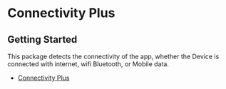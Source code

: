# Connectivity Plus 



## Getting Started

This package detects the connectivity of the app, whether the Device is connected with internet,
wifi Bluetooth, or Mobile data.



- [Connectivity Plus](https://pub.dev/packages/connectivity_plus)
<!-- - [Cookbook: Useful Flutter samples](https://docs.flutter.dev/cookbook) -->

